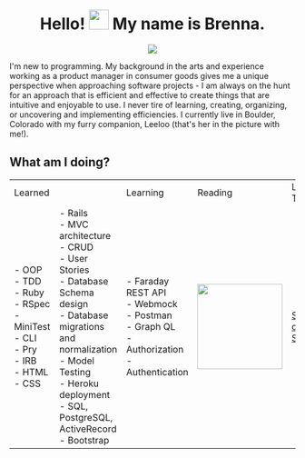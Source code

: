 <h1 align="center">Hello! <img src="https://media.giphy.com/media/hvRJCLFzcasrR4ia7z/giphy.gif" width="35"> My name is Brenna.</h1>
<p align="center">
  <a href="https://github.com/DenverCoder1/readme-typing-svg"><img src="https://readme-typing-svg.herokuapp.com?lines=Back+End+Software+Engineering+Student;Product+Manager;Code-warrior+(6kyu+on+Codewars);Refactoring+Superfan;Lover+of+Nature;Lifelong+Learner;&center=true&width=500&height=50"></a>
</p>
I'm new to programming. My background in the arts and experience working as a product manager in consumer goods gives me a unique perspective when approaching software projects - I am always on the hunt for an approach that is efficient and effective to create things that are intuitive and enjoyable to use. I never tire of learning, creating, organizing, or uncovering and implementing efficiencies. I currently live in Boulder, Colorado with my furry companion, Leeloo (that's her in the picture with me!). 
<br>

## **What am I doing?**
<table>
  <tr>
    <td colspan="2">Learned</td>
    <td>Learning</td>
    <td>Reading</td>
    <td>Listening To</td>
  </tr>
  <tr>
    <td>- OOP <br>- TDD <br>- Ruby <br>- RSpec <br>- MiniTest <br>- CLI <br>- Pry <br>- IRB <br>- HTML <br>- CSS </td>
    <td>- Rails <br>- MVC architecture <br>- CRUD <br>- User Stories <br>- Database Schema design <br>- Database migrations and normalization <br>- Model Testing <br>- Heroku deployment <br>- SQL, PostgreSQL, ActiveRecord <br>- Bootstrap </td>
    <td>- Faraday REST API <br>- Webmock <br>- Postman <br>- Graph QL <br>- Authorization <br>- Authentication</td>
    <td><img src="https://images-na.ssl-images-amazon.com/images/I/91lShUTLMCL.jpg" width=150 href="https://www.amazon.com/Upgrade-Novel-Blake-Crouch/dp/0593157532"> </td>
    <td><a href="https://open.spotify.com/playlist/2cFnWQZQZjHyUHSUEXkUzU?si=33ade52d316b4b68">Songs on Spotify</a></td>
  </tr>
</table>


<!--
**brennacodes/brennacodes** is a ✨ _special_ ✨ repository because its `README.md` (this file) appears on your GitHub profile.

Here are some ideas to get you started:

- 🔭 I’m currently working on ...
- 🌱 I’m currently learning ...
- 👯 I’m looking to collaborate on ...
- 🤔 I’m looking for help with ...
- 💬 Ask me about ...
- 📫 How to reach me: ...
- 😄 Pronouns: ...
- ⚡ Fun fact: ...
-->
